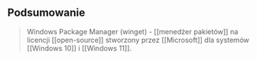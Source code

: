 ## Podsumowanie
> Windows Package Manager (winget) - [[menedżer pakietów]] na licencji [[open-source]] stworzony przez [[Microsoft]] dla systemów [[Windows 10]] i [[Windows 11]].